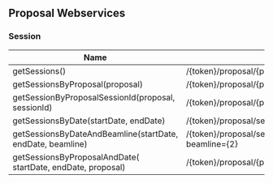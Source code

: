## Proposal Webservices

### Session

|Name   | URL           | Comments      | 
|-------| ------------- |:-------------:| 
|getSessions()| /{token}/proposal/{proposal}/session/list|  | 
|getSessionsByProposal(proposal)| /{token}/proposal/{proposal}/session/list      |       | 
|getSessionByProposalSessionId(proposal, sessionId)| /{token}/proposal/{proposal}/session/sessionId/{sessionId}/list |  |
|getSessionsByDate(startDate, endDate)| /{token}/proposal/session/date/{startDate}/{endDate}/list |  |
|getSessionsByDateAndBeamline(startDate, endDate, beamline)| /{token}/proposal/session/date/{startDate}/{endDate}/list?beamline={2} ||
|getSessionsByProposalAndDate( startDate, endDate, proposal)| /{token}/proposal/{proposal}/session/date/{startDate}/{endDate}/list ||
 